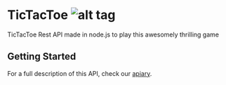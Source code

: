 # TicTacToe ![alt tag](https://codeship.com/projects/99ccc790-be8c-0133-61e5-022ad975b6ca/status?branch=master)
  TicTacToe Rest API made in node.js to play this awesomely thrilling game

## Getting Started
For a full description of this API, check our [apiary](http://docs.tictactoeriatec.apiary.io/#).